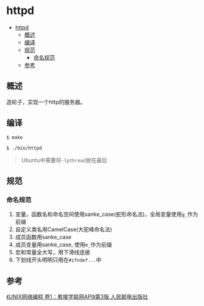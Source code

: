 # httpd

- [httpd](#httpd)
  - [概述](#概述)
  - [编译](#编译)
  - [规范](#规范)
    - [命名规范](#命名规范)
  - [参考](#参考)

## 概述

造轮子，实现一个http的服务器。

## 编译

```
$ make

$ ./bin/httpd
```

> Ubuntu中需要将`-lpthread`放在最后

## 规范

### 命名规范

1. 变量，函数名和命名空间使用sanke_case(蛇形命名法)，全局变量使用`g_`作为前缀
2. 自定义类名用CamelCase(大驼峰命名法)
3. 成员函数用sanke_case
4. 成员变量用sanke_case, 使用`m_`作为前缀
5. 宏和常量全大写，用下滑线连接
6. 下划线开头明明只用在`#ifndef...`中

## 参考

[《UNIX网络编程 卷1：套接字联网API》第3版 人民邮电出版社](https://book.douban.com/subject/1500149/)
